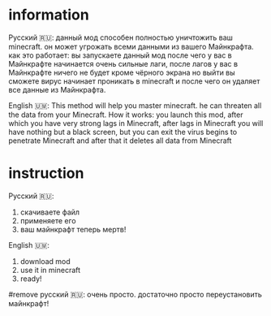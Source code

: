 # information 

Русский 🇷🇺: данный мод способен полностью уничтожить ваш minecraft. он может угрожать всеми данными из вашего Майнкрафта. как это работает: вы запускаете данный мод после чего у вас в Майнкрафте начинается очень сильные лаги, после лагов у вас в Майнкрафте ничего не будет кроме чёрного экрана но выйти вы сможете вирус начинает проникать в minecraft и после чего он удаляет все данные из Майнкрафта.

English 🇺🇲: This method will help you master minecraft. he can threaten all the data from your Minecraft. How it works: you launch this mod, after which you have very strong lags in Minecraft, after lags in Minecraft you will have nothing but a black screen, but you can exit the virus begins to penetrate Minecraft and after that it deletes all data from Minecraft

# instruction 
Русский 🇷🇺: 
1. скачиваете файл
2. применяете его
3. ваш майнкрафт теперь мертв!

English 🇺🇲: 
1. download mod
2. use it in minecraft
3. ready!

#remove 
русский 🇷🇺: очень просто. достаточно просто переустановить майнкрафт!
